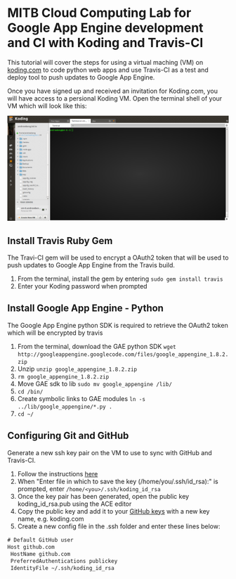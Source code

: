 # MITB Cloud Computing Lab for Google App Engine development and CI with Koding and Travis-CI

This tutorial will cover the steps for using a virtual maching (VM) on [koding.com](https://koding.com) to code python web apps and use Travis-CI as a test and deploy tool to push updates to Google App Engine.

Once you have signed up and received an invitation for Koding.com, you will have access to a persional Koding VM. Open the terminal shell of your VM which will look like this:

![koding terminal](/images/koding_vm.png)


## Install Travis Ruby Gem

The Travi-CI gem will be used to encrypt a OAuth2 token that will be used to push updates to Google App Engine from the Travis build.

1. From the terminal, install the gem by entering `sudo gem install travis`
2. Enter your Koding password when prompted


## Install Google App Engine - Python

The Google App Engine python SDK is required to retrieve the OAuth2 token which will be encrypted by travis

1. From the terminal, download the GAE python SDK `wget http://googleappengine.googlecode.com/files/google_appengine_1.8.2.zip`
2. Unzip `unzip google_appengine_1.8.2.zip`
3. `rm google_appengine_1.8.2.zip`
4. Move GAE sdk to lib `sudo mv google_appengine /lib/`
5. `cd /bin/`
6. Create symbolic links to GAE modules `ln -s ../lib/google_appengine/*.py .`
7. `cd ~/`


## Configuring Git and GitHub

Generate a new ssh key pair on the VM to use to sync with GitHub and Travis-CI.

1. Follow the instructions [here](https://help.github.com/articles/generating-ssh-keys)
2. When "Enter file in which to save the key (/home/you/.ssh/id_rsa):" is prompted, enter  `/home/<you>/.ssh/koding_id_rsa`
3. Once the key pair has been generated, open the public key koding_id_rsa.pub using the ACE editor
4. Copy the public key and add it to your [GitHub keys](https://github.com/settings/ssh) with a new key name, e.g. koding.com
5. Create a new config file in the .ssh folder and enter these lines below:
```text
# Default GitHub user
Host github.com
 HostName github.com
 PreferredAuthentications publickey
 IdentityFile ~/.ssh/koding_id_rsa
```